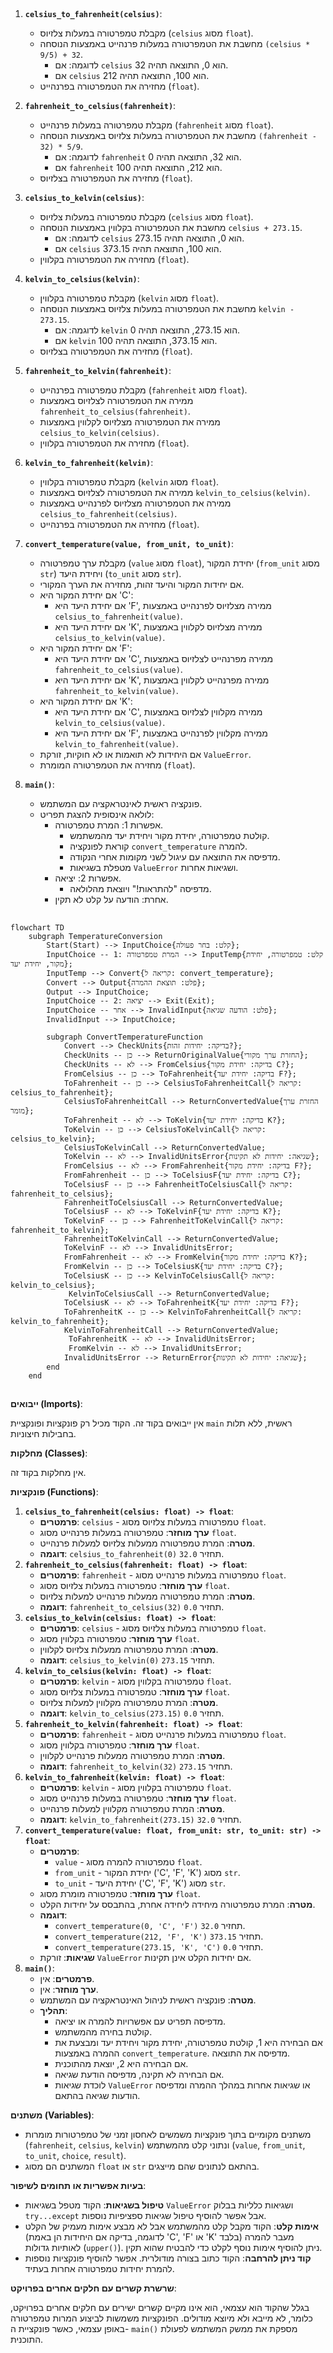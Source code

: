 ## <algorithm>

1. **`celsius_to_fahrenheit(celsius)`**:
   - מקבלת טמפרטורה במעלות צלזיוס (`celsius` מסוג `float`).
   - מחשבת את הטמפרטורה במעלות פרנהייט באמצעות הנוסחה `(celsius * 9/5) + 32`.
     - לדוגמה: אם `celsius` הוא 0, התוצאה תהיה 32.
     - אם `celsius` הוא 100, התוצאה תהיה 212.
   - מחזירה את הטמפרטורה בפרנהייט (`float`).

2.  **`fahrenheit_to_celsius(fahrenheit)`**:
    - מקבלת טמפרטורה במעלות פרנהייט (`fahrenheit` מסוג `float`).
    - מחשבת את הטמפרטורה במעלות צלזיוס באמצעות הנוסחה `(fahrenheit - 32) * 5/9`.
      - לדוגמה: אם `fahrenheit` הוא 32, התוצאה תהיה 0.
      - אם `fahrenheit` הוא 212, התוצאה תהיה 100.
    - מחזירה את הטמפרטורה בצלזיוס (`float`).

3.  **`celsius_to_kelvin(celsius)`**:
    - מקבלת טמפרטורה במעלות צלזיוס (`celsius` מסוג `float`).
    - מחשבת את הטמפרטורה בקלווין באמצעות הנוסחה `celsius + 273.15`.
      - לדוגמה: אם `celsius` הוא 0, התוצאה תהיה 273.15.
      - אם `celsius` הוא 100, התוצאה תהיה 373.15.
    - מחזירה את הטמפרטורה בקלווין (`float`).

4. **`kelvin_to_celsius(kelvin)`**:
   - מקבלת טמפרטורה בקלווין (`kelvin` מסוג `float`).
   - מחשבת את הטמפרטורה במעלות צלזיוס באמצעות הנוסחה `kelvin - 273.15`.
     - לדוגמה: אם `kelvin` הוא 273.15, התוצאה תהיה 0.
     - אם `kelvin` הוא 373.15, התוצאה תהיה 100.
   - מחזירה את הטמפרטורה בצלזיוס (`float`).

5. **`fahrenheit_to_kelvin(fahrenheit)`**:
    - מקבלת טמפרטורה בפרנהייט (`fahrenheit` מסוג `float`).
    - ממירה את הטמפרטורה לצלזיוס באמצעות `fahrenheit_to_celsius(fahrenheit)`.
    - ממירה את הטמפרטורה מצלזיוס לקלווין באמצעות `celsius_to_kelvin(celsius)`.
    - מחזירה את הטמפרטורה בקלווין (`float`).

6. **`kelvin_to_fahrenheit(kelvin)`**:
    - מקבלת טמפרטורה בקלווין (`kelvin` מסוג `float`).
    - ממירה את הטמפרטורה לצלזיוס באמצעות `kelvin_to_celsius(kelvin)`.
    - ממירה את הטמפרטורה מצלזיוס לפרנהייט באמצעות `celsius_to_fahrenheit(celsius)`.
    - מחזירה את הטמפרטורה בפרנהייט (`float`).

7. **`convert_temperature(value, from_unit, to_unit)`**:
    - מקבלת ערך טמפרטורה (`value` מסוג `float`), יחידת המקור (`from_unit` מסוג `str`) ויחידת היעד (`to_unit` מסוג `str`).
    - אם יחידות המקור והיעד זהות, מחזירה את הערך המקורי.
    - אם יחידת המקור היא 'C':
        - אם יחידת היעד היא 'F', ממירה מצלזיוס לפרנהייט באמצעות `celsius_to_fahrenheit(value)`.
        - אם יחידת היעד היא 'K', ממירה מצלזיוס לקלווין באמצעות `celsius_to_kelvin(value)`.
    - אם יחידת המקור היא 'F':
        - אם יחידת היעד היא 'C', ממירה מפרנהייט לצלזיוס באמצעות `fahrenheit_to_celsius(value)`.
        - אם יחידת היעד היא 'K', ממירה מפרנהייט לקלווין באמצעות `fahrenheit_to_kelvin(value)`.
    - אם יחידת המקור היא 'K':
        - אם יחידת היעד היא 'C', ממירה מקלווין לצלזיוס באמצעות `kelvin_to_celsius(value)`.
        - אם יחידת היעד היא 'F', ממירה מקלווין לפרנהייט באמצעות `kelvin_to_fahrenheit(value)`.
    - אם היחידות לא תואמות או לא חוקיות, זורקת `ValueError`.
    - מחזירה את הטמפרטורה המומרת (`float`).

8.  **`main()`**:
    - פונקציה ראשית לאינטראקציה עם המשתמש.
    - לולאה אינסופית להצגת תפריט:
        - אפשרות 1: המרת טמפרטורה.
            - קולטת טמפרטורה, יחידת מקור ויחידת יעד מהמשתמש.
            - קוראת לפונקציה `convert_temperature` להמרה.
            - מדפיסה את התוצאה עם עיגול לשני מקומות אחרי הנקודה.
            - מטפלת בשגיאות `ValueError` ושגיאות אחרות.
        - אפשרות 2: יציאה.
            - מדפיסה "להתראות!" ויוצאת מהלולאה.
        - אחרת: הודעה על קלט לא תקין.

## <mermaid>

```mermaid
flowchart TD
    subgraph TemperatureConversion
        Start(Start) --> InputChoice{קלט: בחר פעולה};
        InputChoice -- 1: המרת טמפרטורה --> InputTemp{קלט: טמפרטורה, יחידת מקור, יחידת יעד};
        InputTemp --> Convert{קריאה ל: convert_temperature};
        Convert --> Output{פלט: תוצאת ההמרה};
        Output --> InputChoice;
        InputChoice -- 2: יציאה --> Exit(Exit);
        InputChoice -- אחר --> InvalidInput{פלט: הודעה שגיאה};
        InvalidInput --> InputChoice;

        subgraph ConvertTemperatureFunction
            Convert --> CheckUnits{בדיקה: יחידות זהות?};
            CheckUnits -- כן --> ReturnOriginalValue{החזרת ערך מקורי};
            CheckUnits -- לא --> FromCelsius{בדיקה: יחידת מקור C?};
            FromCelsius -- כן --> ToFahrenheit{בדיקה: יחידת יעד F?};
            ToFahrenheit -- כן --> CelsiusToFahrenheitCall{קריאה ל: celsius_to_fahrenheit};
            CelsiusToFahrenheitCall --> ReturnConvertedValue{החזרת ערך מומר};
            ToFahrenheit -- לא --> ToKelvin{בדיקה: יחידת יעד K?};
            ToKelvin -- כן --> CelsiusToKelvinCall{קריאה ל: celsius_to_kelvin};
            CelsiusToKelvinCall --> ReturnConvertedValue;
            ToKelvin -- לא --> InvalidUnitsError{שגיאה: יחידות לא תקינות};
            FromCelsius -- לא --> FromFahrenheit{בדיקה: יחידת מקור F?};
            FromFahrenheit -- כן --> ToCelsiusF{בדיקה: יחידת יעד C?};
            ToCelsiusF -- כן --> FahrenheitToCelsiusCall{קריאה ל: fahrenheit_to_celsius};
            FahrenheitToCelsiusCall --> ReturnConvertedValue;
            ToCelsiusF -- לא --> ToKelvinF{בדיקה: יחידת יעד K?};
            ToKelvinF -- כן --> FahrenheitToKelvinCall{קריאה ל: fahrenheit_to_kelvin};
            FahrenheitToKelvinCall --> ReturnConvertedValue;
            ToKelvinF -- לא --> InvalidUnitsError;
            FromFahrenheit -- לא --> FromKelvin{בדיקה: יחידת מקור K?};
            FromKelvin -- כן --> ToCelsiusK{בדיקה: יחידת יעד C?};
            ToCelsiusK -- כן --> KelvinToCelsiusCall{קריאה ל: kelvin_to_celsius};
             KelvinToCelsiusCall --> ReturnConvertedValue;
            ToCelsiusK -- לא --> ToFahrenheitK{בדיקה: יחידת יעד F?};
            ToFahrenheitK -- כן --> KelvinToFahrenheitCall{קריאה ל: kelvin_to_fahrenheit};
            KelvinToFahrenheitCall --> ReturnConvertedValue;
             ToFahrenheitK -- לא --> InvalidUnitsError;
             FromKelvin -- לא --> InvalidUnitsError;
            InvalidUnitsError --> ReturnError{שגיאה: יחידות לא תקינות};
        end
    end
```

## <explanation>

**ייבואים (Imports)**:

אין ייבואים בקוד זה. הקוד מכיל רק פונקציות ופונקציית `main` ראשית, ללא תלות בחבילות חיצוניות.

**מחלקות (Classes)**:

אין מחלקות בקוד זה.

**פונקציות (Functions)**:

1.  **`celsius_to_fahrenheit(celsius: float) -> float`**:
    -   **פרמטרים**: `celsius` - טמפרטורה במעלות צלזיוס מסוג `float`.
    -   **ערך מוחזר**: טמפרטורה במעלות פרנהייט מסוג `float`.
    -   **מטרה**: המרת טמפרטורה ממעלות צלזיוס למעלות פרנהייט.
    -   **דוגמה**: `celsius_to_fahrenheit(0)` תחזיר `32.0`.
2.  **`fahrenheit_to_celsius(fahrenheit: float) -> float`**:
    -   **פרמטרים**: `fahrenheit` - טמפרטורה במעלות פרנהייט מסוג `float`.
    -   **ערך מוחזר**: טמפרטורה במעלות צלזיוס מסוג `float`.
    -   **מטרה**: המרת טמפרטורה ממעלות פרנהייט למעלות צלזיוס.
    -   **דוגמה**: `fahrenheit_to_celsius(32)` תחזיר `0.0`.
3.  **`celsius_to_kelvin(celsius: float) -> float`**:
    -   **פרמטרים**: `celsius` - טמפרטורה במעלות צלזיוס מסוג `float`.
    -   **ערך מוחזר**: טמפרטורה בקלווין מסוג `float`.
    -   **מטרה**: המרת טמפרטורה ממעלות צלזיוס לקלווין.
    -   **דוגמה**: `celsius_to_kelvin(0)` תחזיר `273.15`.
4.  **`kelvin_to_celsius(kelvin: float) -> float`**:
    -   **פרמטרים**: `kelvin` - טמפרטורה בקלווין מסוג `float`.
    -   **ערך מוחזר**: טמפרטורה במעלות צלזיוס מסוג `float`.
    -   **מטרה**: המרת טמפרטורה מקלווין למעלות צלזיוס.
    -   **דוגמה**: `kelvin_to_celsius(273.15)` תחזיר `0.0`.
5. **`fahrenheit_to_kelvin(fahrenheit: float) -> float`**:
   -   **פרמטרים**: `fahrenheit` - טמפרטורה במעלות פרנהייט מסוג `float`.
   -   **ערך מוחזר**: טמפרטורה בקלווין מסוג `float`.
   -   **מטרה**: המרת טמפרטורה ממעלות פרנהייט לקלווין.
   -   **דוגמה**: `fahrenheit_to_kelvin(32)` תחזיר `273.15`.
6.  **`kelvin_to_fahrenheit(kelvin: float) -> float`**:
    -   **פרמטרים**: `kelvin` - טמפרטורה בקלווין מסוג `float`.
    -   **ערך מוחזר**: טמפרטורה במעלות פרנהייט מסוג `float`.
    -   **מטרה**: המרת טמפרטורה מקלווין למעלות פרנהייט.
    -   **דוגמה**: `kelvin_to_fahrenheit(273.15)` תחזיר `32.0`.
7.  **`convert_temperature(value: float, from_unit: str, to_unit: str) -> float`**:
    -   **פרמטרים**:
        -   `value` - טמפרטורה להמרה מסוג `float`.
        -   `from_unit` - יחידת המקור ('C', 'F', 'K') מסוג `str`.
        -   `to_unit` - יחידת היעד ('C', 'F', 'K') מסוג `str`.
    -   **ערך מוחזר**: טמפרטורה מומרת מסוג `float`.
    -   **מטרה**: המרת טמפרטורה מיחידה ליחידה אחרת, בהתבסס על יחידות הקלט.
    -   **דוגמה**:
        -   `convert_temperature(0, 'C', 'F')` תחזיר `32.0`.
        -   `convert_temperature(212, 'F', 'K')` תחזיר `373.15`.
        -   `convert_temperature(273.15, 'K', 'C')` תחזיר `0.0`.
    -   **שגיאות**: זורקת `ValueError` אם יחידות הקלט אינן תקינות.
8. **`main()`**:
    - **פרמטרים**: אין.
    - **ערך מוחזר**: אין.
    - **מטרה**: פונקציה ראשית לניהול האינטראקציה עם המשתמש.
    - **תהליך**:
        - מדפיסה תפריט עם אפשרויות להמרה או יציאה.
        - קולטת בחירה מהמשתמש.
        - אם הבחירה היא 1, קולטת טמפרטורה, יחידת מקור ויחידת יעד ומבצעת את ההמרה באמצעות `convert_temperature`. מדפיסה את התוצאה.
        - אם הבחירה היא 2, יוצאת מהתוכנית.
        - אם הבחירה לא תקינה, מדפיסה הודעת שגיאה.
        - לוכדת שגיאות `ValueError` או שגיאות אחרות במהלך ההמרה ומדפיסה הודעות שגיאה בהתאם.

**משתנים (Variables)**:

-   משתנים מקומיים בתוך פונקציות משמשים לאחסון זמני של טמפרטורות מומרות (`fahrenheit`, `celsius`, `kelvin`) ונתוני קלט מהמשתמש (`value`, `from_unit`, `to_unit`, `choice`, `result`).
-   המשתנים הם מסוג `float` או `str` בהתאם לנתונים שהם מייצגים.

**בעיות אפשריות או תחומים לשיפור**:

-   **טיפול בשגיאות**: הקוד מטפל בשגיאות `ValueError` ושגיאות כלליות בבלוק `try...except` אבל אפשר להוסיף טיפול שגיאות ספציפיות נוספות.
-   **אימות קלט**: הקוד מקבל קלט מהמשתמש אבל לא מבצע אימות מעמיק של הקלט (לדוגמה, בדיקה אם היחידות הן באמת 'C', 'F' או 'K' בלבד) מעבר להמרה לאותיות גדולות (`upper()`). ניתן להוסיף אימות נוסף לקלט כדי להבטיח שהוא תקין.
-   **קוד ניתן להרחבה**: הקוד כתוב בצורה מודולרית. אפשר להוסיף פונקציות נוספות להמרת יחידות טמפרטורה אחרות בעתיד.

**שרשרת קשרים עם חלקים אחרים בפרויקט**:

בגלל שהקוד הוא עצמאי, הוא אינו מקיים קשרים ישירים עם חלקים אחרים בפרויקט, כלומר, לא מייבא ולא מיוצא מודולים. הפונקציות משמשות לביצוע המרות טמפרטורה באופן עצמאי, כאשר פונקציית ה- `main()` מספקת את ממשק המשתמש לפעולת התוכנית.